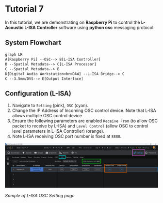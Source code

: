 # Tutorial 7
In this tutorial, we are demonstrating on **Raspberry Pi** to control the **L-Acoustic L-ISA Controller** software using **python osc** messaging protocol.


## System Flowchart
```mermaid
graph LR
A[Raspberry Pi] --OSC--> B[L-ISA Controller]
B --Spatial Metadata--> C[L-ISA Processor]
C --Spatial Metadata--> B
D[Digital Audio Workstation<br>DAW] --L-ISA Bridge--> C
C --3.5mm/DVS--> E[Output Interface]
```

## Configuration (L-ISA)

1. Navigate to `Setting` (pink), `OSC` (cyan).
2. Change the IP Address of Incoming OSC control device. Note that L-ISA allows multiple OSC control device
3. Ensure the following parameters are enabled `Receive From` (to allow OSC packet to receive by L-ISA) and `Level Control` (allow OSC to control level parameters in L-ISA Controller) (orange).
4. Note L-ISA receiving OSC port number is fixed at `8880`.

![alt text](diagram/L-ISA_setting_osc.png)

*Sample of L-ISA OSC Setting page*
